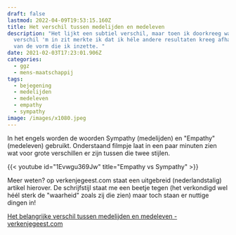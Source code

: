 ```yaml
---
draft: false
lastmod: 2022-04-09T19:53:15.160Z
title: Het verschil tussen medelijden en medeleven
description: "Het lijkt een subtiel verschil, maar toen ik doorkreeg waar het
  verschil 'm in zit merkte ik dat ik héle andere resultaten kreeg afhankelijk
  van de vorm die ik inzette. "
date: 2021-02-03T17:23:01.906Z
categories:
  - ggz
  - mens-maatschappij
tags:
  - bejegening
  - medelijden
  - medeleven
  - empathy
  - sympathy
image: /images/x1080.jpeg
---
```

In het engels worden de woorden Sympathy (medelijden) en "Empathy" (medeleven) gebruikt. Onderstaand filmpje laat in een paar minuten zien wat voor grote verschillen er zijn tussen die twee stijlen.

{{< youtube id="1Evwgu369Jw" title="Empathy vs Sympathy" >}}

Meer weten? op verkenjegeest.com staat een uitgebreid (nederlandstalig) artikel hierover. De schrijfstijl staat me een beetje tegen (het verkondigd wel héél sterk de "waarheid" zoals zij die zien) maar toch staan er nuttige dingen in!

[Het belangrijke verschil tussen medelijden en medeleven - verkenjegeest.com](https://verkenjegeest.com/het-belangrijke-verschil-tussen-medelijden-en-medeleven/)

